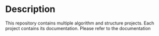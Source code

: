 # Description
This repository contains multiple algorithm and structure projects. Each project contains its documentation. Please refer to the documentation
